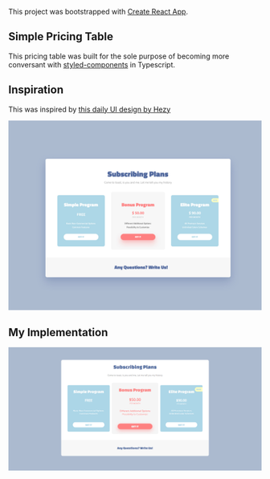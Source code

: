 This project was bootstrapped with [Create React App](https://github.com/facebook/create-react-app).

## Simple Pricing Table

This pricing table was built for the sole purpose of becoming more conversant with [styled-components](https://github.com/styled-components/styled-components) in Typescript.

## Inspiration

This was inspired by [this daily UI design by Hezy](http://hezy.org/day-044-pricing/)

![pricing table by hezy](./pricing-table-hezy.jpg)

## My Implementation

![This is how my implementation looks like](./pricing-table-knada.png)
